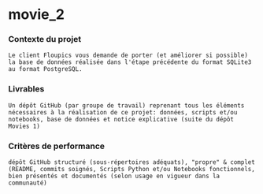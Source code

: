 # movie_2


### Contexte du projet

    Le client Floupics vous demande de porter (et améliorer si possible) la base de données réalisée dans l'étape précédente du format SQLite3 au format PostgreSQL.


### Livrables

    Un dépôt GitHub (par groupe de travail) reprenant tous les éléments nécessaires à la réalisation de ce projet: données, scripts et/ou notebooks, base de données et notice explicative (suite du dépôt Movies 1)


### Critères de performance
        
    dépôt GitHub structuré (sous-répertoires adéquats), "propre" & complet (README, commits soignés, Scripts Python et/ou Notebooks fonctionnels, bien présentés et documentés (selon usage en vigueur dans la communauté)


